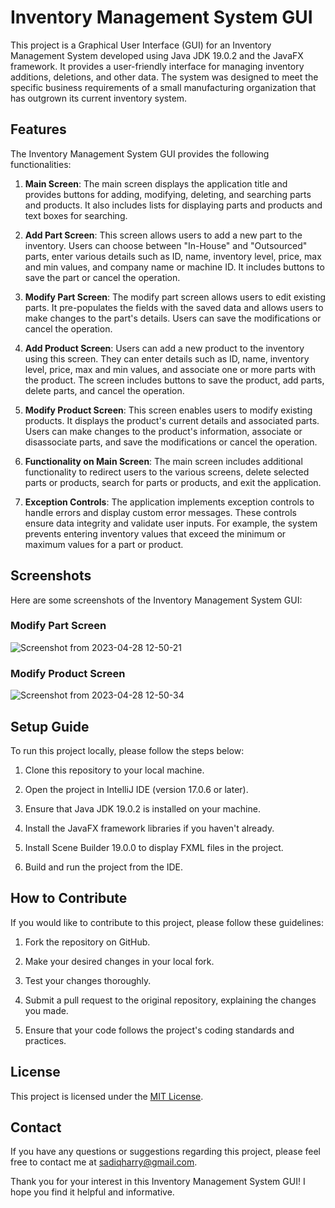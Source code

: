 # Inventory Management System GUI

This project is a Graphical User Interface (GUI) for an Inventory Management System developed using Java JDK 19.0.2 and the JavaFX framework. It provides a user-friendly interface for managing inventory additions, deletions, and other data. The system was designed to meet the specific business requirements of a small manufacturing organization that has outgrown its current inventory system.




## Features

The Inventory Management System GUI provides the following functionalities:

1. **Main Screen**: The main screen displays the application title and provides buttons for adding, modifying, deleting, and searching parts and products. It also includes lists for displaying parts and products and text boxes for searching.

2. **Add Part Screen**: This screen allows users to add a new part to the inventory. Users can choose between "In-House" and "Outsourced" parts, enter various details such as ID, name, inventory level, price, max and min values, and company name or machine ID. It includes buttons to save the part or cancel the operation.

3. **Modify Part Screen**: The modify part screen allows users to edit existing parts. It pre-populates the fields with the saved data and allows users to make changes to the part's details. Users can save the modifications or cancel the operation.

4. **Add Product Screen**: Users can add a new product to the inventory using this screen. They can enter details such as ID, name, inventory level, price, max and min values, and associate one or more parts with the product. The screen includes buttons to save the product, add parts, delete parts, and cancel the operation.

5. **Modify Product Screen**: This screen enables users to modify existing products. It displays the product's current details and associated parts. Users can make changes to the product's information, associate or disassociate parts, and save the modifications or cancel the operation.

6. **Functionality on Main Screen**: The main screen includes additional functionality to redirect users to the various screens, delete selected parts or products, search for parts or products, and exit the application.

7. **Exception Controls**: The application implements exception controls to handle errors and display custom error messages. These controls ensure data integrity and validate user inputs. For example, the system prevents entering inventory values that exceed the minimum or maximum values for a part or product.




## Screenshots

Here are some screenshots of the Inventory Management System GUI:

### Modify Part Screen
![Screenshot from 2023-04-28 12-50-21](https://user-images.githubusercontent.com/116308353/235231826-683783be-e111-4a06-a94c-b4ceb0f1f811.png)

### Modify Product Screen
![Screenshot from 2023-04-28 12-50-34](https://user-images.githubusercontent.com/116308353/235231814-3b875af3-c0f0-4c01-b8f5-fd739b524403.png)





## Setup Guide

To run this project locally, please follow the steps below:

1. Clone this repository to your local machine.

2. Open the project in IntelliJ IDE (version 17.0.6 or later).

3. Ensure that Java JDK 19.0.2 is installed on your machine.

4. Install the JavaFX framework libraries if you haven't already.

5. Install Scene Builder 19.0.0 to display FXML files in the project.

6. Build and run the project from the IDE.




## How to Contribute

If you would like to contribute to this project, please follow these guidelines:

1. Fork the repository on GitHub.

2. Make your desired changes in your local fork.

3. Test your changes thoroughly.

4. Submit a pull request to the original repository, explaining the changes you made.

5. Ensure that your code follows the project's coding standards and practices.




## License

This project is licensed under the [MIT License](LICENSE).

## Contact

If you have any questions or suggestions regarding this project, please feel free to contact me at [sadiqharry@gmail.com](mailto:sadiqharry@gmail.com).

Thank you for your interest in this Inventory Management System GUI! I hope you find it helpful and informative.


